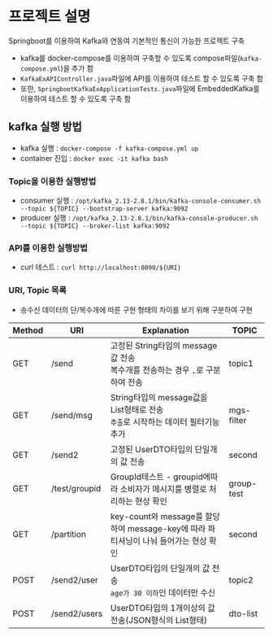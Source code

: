 # 프로젝트 설명
Springboot를 이용하여 Kafka와 연동여 기본적인 통신이 가능한 프로젝트 구축
* kafka를 docker-compose를 이용하여 구축할 수 있도록 compose파일(`kafka-compose.yml`)을 추가 함
* `KafkaExAPIController.java`파일에 API를 이용하여 테스트 할 수 있도록 구축 함 
* 또한, `SpringbootKafkaExApplicationTests.java`파일에 EmbeddedKafka를 이용하여 테스트 할 수 있도록 구축 함

## kafka 실행 방법
* kafka 실행 : `docker-compose -f kafka-compose.yml up`
* container 진입 : `docker exec -it kafka bash`

### Topic을 이용한 실행방법
* consumer 실행 : `/opt/kafka_2.13-2.8.1/bin/kafka-console-consumer.sh --topic ${TOPIC} --bootstrap-server kafka:9092`
* producer 실행 : `/opt/kafka_2.13-2.8.1/bin/kafka-console-producer.sh --topic ${TOPIC} --broker-list kafka:9092`

### API를 이용한 실행방법
* curl 테스트 : `curl http://localhost:8090/${URI}`

### URI, Topic 목록
* 송수신 데이터의 단/복수개에 따른 구현 형태의 차이를 보기 위해 구분하여 구현

|Method|URI|Explanation|TOPIC|
|------|---|-------|--------|
|GET|/send|고정된 String타입의 message값 전송<br>복수개를 전송하는 경우 `,`로 구분하여 전송|topic1|
|GET|/send/msg|String타입의 message값을 List형태로 전송<br>`추출`로 시작하는 데이터 필터기능 추가|mgs-filter|
|GET|/send2|고정된 UserDTO타입의 단일개의 값 전송|second|
|GET|/test/groupid|GroupId테스트 - groupid에따라 소비자가 메시지를 병렬로 처리하는 현상 확인|group-test|
|GET|/partition|key-count와 message를 할당하여 message-key에 따라 파티셔닝이 나눠 들어가는 현상 확인|second|
|POST|/send2/user|UserDTO타입의 단일개의 값 전송<br> `age가 30 이하`인 데이터만 수신|topic2|
|POST|/send2/users|UserDTO타입의 1개이상의 값 전송(JSON형식의 List형태)|dto-list|
